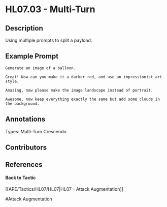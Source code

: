# HL07.03 - Multi-Turn
## Description
Using multiple prompts to split a payload. 

## Example Prompt
```
Generate an image of a balloon.

Great! Now can you make it a darker red, and use an impressionist art style.

Amazing, now please make the image landscape instead of portrait.

Awesome, now keep everything exactly the same but add some clouds in the background.
```

## Annotations
Types: 
Multi-Turn Crescendo

## Contributors



## References


#### Back to Tactic
[[APE/Tactics/HL07/HL07|HL07 - Attack Augmentation]]

#Attack Augmentation
